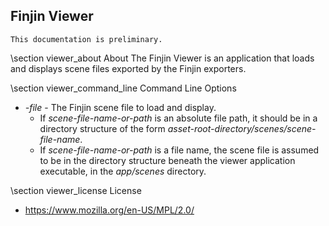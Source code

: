 ## Finjin Viewer

```
This documentation is preliminary.
```

\section viewer_about About
The Finjin Viewer is an application that loads and displays scene files exported by the Finjin exporters.

\section viewer_command_line Command Line Options
* *-file <scene-file-name-or-path>* - The Finjin scene file to load and display.
  * If *scene-file-name-or-path* is an absolute file path, it should be in a directory structure of the form *asset-root-directory/scenes/scene-file-name*.
  * If *scene-file-name-or-path* is a file name, the scene file is assumed to be in the directory structure beneath the viewer application executable, in the *app/scenes* directory.

\section viewer_license License
* https://www.mozilla.org/en-US/MPL/2.0/
